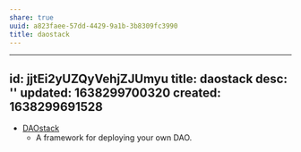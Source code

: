 ```yaml
---
share: true
uuid: a823faee-57dd-4429-9a1b-3b8309fc3990
title: daostack
---
```

---
id: jjtEi2yUZQyVehjZJUmyu
title: daostack
desc: ''
updated: 1638299700320
created: 1638299691528
---

* [DAOstack](https://daostack.io/)
  * A framework for deploying your own DAO.